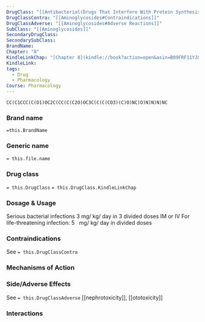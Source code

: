 ```yaml
---
DrugClass: "[[Antibacterial(Drugs That Interfere With Protein Synthesis)]]"
DrugClassContra: "[[Aminoglycosides#Contraindications]]"
DrugClassAdverse: "[[Aminoglycosides#Adverse Reactions]]"
SubClass: "[[Aminoglycosides]]"
SecondaryDrugClass: 
SecondarySubClass: 
BrandName: 
Chapter: "8"
KindleLinkChap: "[Chapter 8](kindle://book?action=open&asin=B09FRF11YJ&location=4155)"
KindleLink: 
tags:
  - Drug
  - Pharmacology
Course: Pharmacology
---
```

```smiles
CC(C1CCC(C(O1)OC2C(CC(C(C2O)OC3C(C(C(CO3)(C)O)NC)O)N)N)N)NC
```

### Brand name
`=this.BrandName`
### Generic name
`= this.file.name`

### Drug class 
`= this.DrugClass`
	`= this.DrugClass.KindleLinkChap`

### Dosage & Usage
 Serious bacterial infections
  3 mg/ kg/ day in 3 divided doses IM or IV For life-threatening infection: 5   mg/ kg/ day in divided doses
### Contraindications
See `= this.DrugClassContra`

### Mechanisms of Action

### Side/Adverse Effects
See `= this.DrugClassAdverse`
 [[nephrotoxicity]], [[ototoxicity]]
### Interactions

